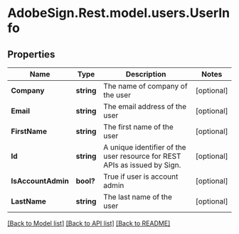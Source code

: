 # AdobeSign.Rest.model.users.UserInfo
## Properties

Name | Type | Description | Notes
------------ | ------------- | ------------- | -------------
**Company** | **string** | The name of company of the user | [optional] 
**Email** | **string** | The email address of the user | [optional] 
**FirstName** | **string** | The first name of the user | [optional] 
**Id** | **string** | A unique identifier of the user resource for REST APIs as issued by Sign. | [optional] 
**IsAccountAdmin** | **bool?** | True if user is account admin | [optional] 
**LastName** | **string** | The last name of the user | [optional] 

[[Back to Model list]](../README.md#documentation-for-models) [[Back to API list]](../README.md#documentation-for-api-endpoints) [[Back to README]](../README.md)

